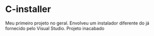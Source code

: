 # C-installer
Meu primeiro projeto no geral. Envolveu um instalador diferente do já fornecido pelo Visual Studio. Projeto inacabado
